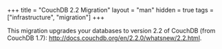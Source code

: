 +++
title = "CouchDB 2.2 Migration"
layout = "man"
hidden = true
tags = ["infrastructure", "migration"]
+++

This migration upgrades your databases to version 2.2 of CouchDB (from CouchDB 1.7): http://docs.couchdb.org/en/2.2.0/whatsnew/2.2.html.
